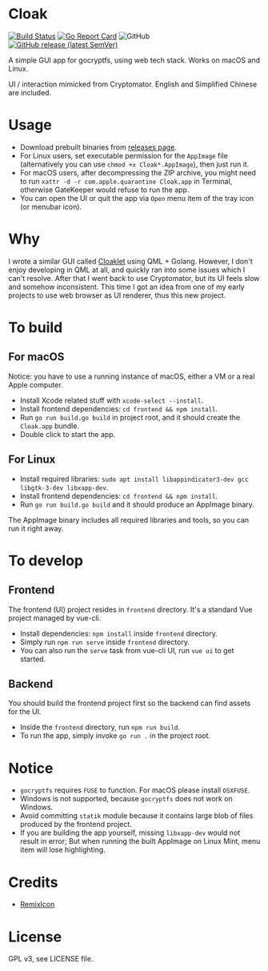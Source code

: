 # Cloak

[![Build Status](https://img.shields.io/travis/com/Cloaklet/Cloak?style=for-the-badge)](https://travis-ci.com/Cloaklet/Cloak)
[![Go Report Card](https://goreportcard.com/badge/github.com/Cloaklet/Cloak?style=for-the-badge)](https://goreportcard.com/report/github.com/Cloaklet/Cloak)
![GitHub](https://img.shields.io/github/license/Cloaklet/Cloak?style=for-the-badge)
[![GitHub release (latest SemVer)](https://img.shields.io/github/v/release/Cloaklet/Cloak?style=for-the-badge)](https://github.com/Cloaklet/Cloak/releases/latest)

A simple GUI app for gocryptfs, using web tech stack. Works on macOS and Linux.

UI / interaction mimicked from Cryptomator. English and Simplified Chinese are included.

# Usage

- Download prebuilt binaries from [releases page](https://github.com/Cloaklet/Cloak/releases/latest/).
- For Linux users, set executable permission for the `AppImage` file (alternatively you can use `chmod +x Cloak*.AppImage`), then just run it.
- For macOS users, after decompressing the ZIP archive, you might need to run `xattr -d -r com.apple.quarantine Cloak.app` in Terminal, otherwise GateKeeper would refuse to run the app.
- You can open the UI or quit the app via `Open` menu item of the tray icon (or menubar icon).

# Why

I wrote a similar GUI called [Cloaklet](https://github.com/Cloaklet/Cloaklet) using QML + Golang.
However, I don't enjoy developing in QML at all, and quickly ran into some issues which I can't resolve.
After that I went back to use Cryptomator, but its UI feels slow and somehow inconsistent.
This time I got an idea from one of my early projects to use web browser as UI renderer, thus this new project.

# To build

## For macOS

Notice: you have to use a running instance of macOS, either a VM or a real Apple computer.

- Install Xcode related stuff with `xcode-select --install`.
- Install frontend dependencies: `cd frontend && npm install`.
- Run `go run build.go build` in project root, and it should create the `Cloak.app` bundle.
- Double click to start the app.

## For Linux

- Install required libraries: `sudo apt install libappindicator3-dev gcc libgtk-3-dev libxapp-dev`.
- Install frontend dependencies: `cd frontend && npm install`.
- Run `go run build.go build` and it should produce an AppImage binary.

The AppImage binary includes all required libraries and tools, so you can run it right away.

# To develop

## Frontend

The frontend (UI) project resides in `frontend` directory. It's a standard Vue project managed by vue-cli.

- Install dependencies: `npm install` inside `frontend` directory.
- Simply run `npm run serve` inside `frontend` directory.
- You can also run the `serve` task from vue-cli UI, run `vue ui` to get started.

## Backend

You should build the frontend project first so the backend can find assets for the UI.

- Inside the `frontend` directory, run `npm run build`.
- To run the app, simply invoke `go run .` in the project root.

# Notice

- `gocryptfs` requires `FUSE` to function. For macOS please install `OSXFUSE`.
- Windows is not supported, because `gocryptfs` does not work on Windows.
- Avoid committing `statik` module because it contains large blob of files produced by the frontend project.
- If you are building the app yourself, missing `libxapp-dev` would not result in error; But when running the built AppImage on Linux Mint, menu item will lose highlighting.

# Credits

- [RemixIcon](https://remixicon.com/)

# License

GPL v3, see LICENSE file.